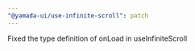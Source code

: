 ```yaml
---
"@yamada-ui/use-infinite-scroll": patch
---
```


Fixed the type definition of onLoad in useInfiniteScroll
